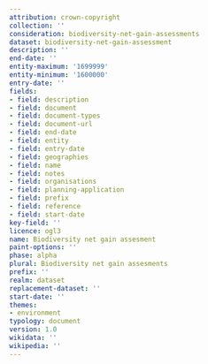 ```yaml
---
attribution: crown-copyright
collection: ''
consideration: biodiversity-net-gain-assessments
dataset: biodiversity-net-gain-assessment
description: ''
end-date: ''
entity-maximum: '1699999'
entity-minimum: '1600000'
entry-date: ''
fields:
- field: description
- field: document
- field: document-types
- field: document-url
- field: end-date
- field: entity
- field: entry-date
- field: geographies
- field: name
- field: notes
- field: organisations
- field: planning-application
- field: prefix
- field: reference
- field: start-date
key-field: ''
licence: ogl3
name: Biodiversity net gain assesment
paint-options: ''
phase: alpha
plural: Biodiversity net gain assesments
prefix: ''
realm: dataset
replacement-dataset: ''
start-date: ''
themes:
- environment
typology: document
version: 1.0
wikidata: ''
wikipedia: ''
---
```

